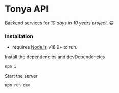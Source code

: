 # Tonya API
Backend services for *10 days in 10 years project*. 😀

### Installation
* requires [Node.js](https://nodejs.org/) v18.9+ to run.

Install the dependencies and devDependencies

```sh
npm i
```

Start the server
```sh
npm run dev
```
